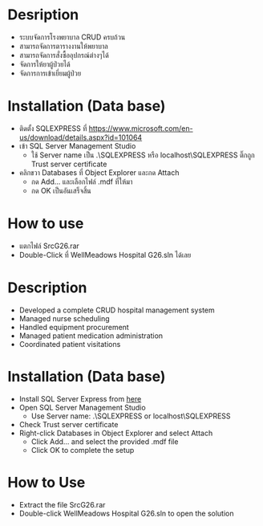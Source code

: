 # Desription
- ระบบจัดการโรงพยาบาล CRUD ครบถ้วน 
- สามารถจัดการตารางงานให้พยาบาล 
- สามารถจัดการสั่งซื้ออุปกรณ์ต่างๆได้ 
- จัดการให้ยาผู้ป่วยได้ 
- จัดการการเข้าเยี่ยมผู้ป่วย
  
# Installation (Data base)
- ติดตั้ง SQLEXPRESS ที่ https://www.microsoft.com/en-us/download/details.aspx?id=101064
- เข้า SQL Server Management Studio
	- ใช้ Server name เป็น .\SQLEXPRESS หรือ localhost\SQLEXPRESS ติ๊กถูก Trust server certificate
- คลิกขวา Databases ที่ Object Explorer และกด Attach
	- กด Add... และเลือกไฟล์ .mdf ที่ให้มา
	- กด OK เป็นอันเสร็จสิ้น

# How to use
- แตกไฟล์ SrcG26.rar
- Double-Click ที่ WellMeadows Hospital G26.sln ได้เลย

# Description
- Developed a complete CRUD hospital management system
- Managed nurse scheduling
- Handled equipment procurement
- Managed patient medication administration
- Coordinated patient visitations

# Installation (Data base)
- Install SQL Server Express from [here](https://www.microsoft.com/en-us/download/details.aspx?id=101064)
- Open SQL Server Management Studio
	- Use Server name: .\SQLEXPRESS or localhost\SQLEXPRESS
- Check Trust server certificate
- Right-click Databases in Object Explorer and select Attach
	- Click Add... and select the provided .mdf file
	- Click OK to complete the setup

# How to Use
- Extract the file SrcG26.rar
- Double-click WellMeadows Hospital G26.sln to open the solution
